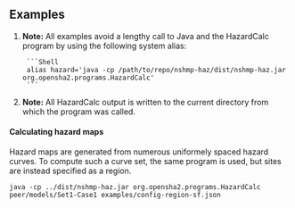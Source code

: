 Examples
--------

1. **Note:** All examples avoid a lengthy call to Java and the HazardCalc program by using the following system alias:
   
        ```Shell
        alias hazard='java -cp /path/to/repo/nshmp-haz/dist/nshmp-haz.jar org.opensha2.programs.HazardCalc'
        ```
   
2. **Note:** All HazardCalc output is written to the current directory from which the program was called.



#### Calculating hazard maps
Hazard maps are generated from numerous uniformely spaced hazard curves. To compute such a curve set, the same program is used, but sites are instead specified as a region.
```
java -cp ../dist/nshmp-haz.jar org.opensha2.programs.HazardCalc peer/models/Set1-Case1 examples/config-region-sf.json
```

